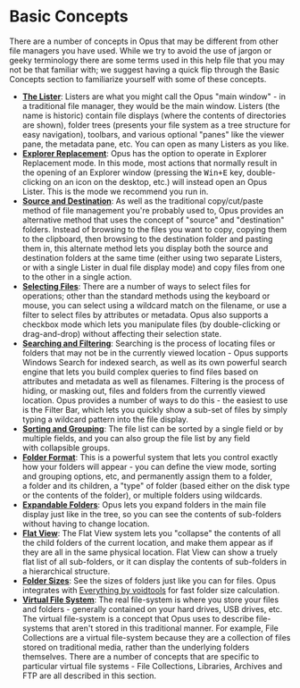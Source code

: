 # Basic Concepts

There are a number of concepts in Opus that may be different from other file managers you have used. While we try to avoid the use of jargon or geeky terminology there are some terms used in this help file that you may not be that familiar with; we suggest having a quick flip through the Basic Concepts section to familiarize yourself with some of these concepts.

- **[The Lister](/Manual/basic_concepts/the_lister/RAEDME.md)**: Listers are what you might call the Opus "main window" - in a traditional file manager, they would be the main window. Listers (the name is historic) contain file displays (where the contents of directories are shown), folder trees (presents your file system as a tree structure for easy navigation), toolbars, and various optional "panes" like the viewer pane, the metadata pane, etc. You can open as many Listers as you like.
- **[Explorer Replacement](/Manual/basic_concepts/explorer_replacement.md)**: Opus has the option to operate in Explorer Replacement mode. In this mode, most actions that normally result in the opening of an Explorer window (pressing the <kbd>Win+E</kbd> key, double-clicking on an icon on the desktop, etc.) will instead open an Opus Lister. This is the mode we recommend you run in.
- **[Source and Destination](/Manual/basic_concepts/source_and_destination.md)**: As well as the traditional copy/cut/paste method of file management you're probably used to, Opus provides an alternative method that uses the concept of "source" and "destination" folders. Instead of browsing to the files you want to copy, copying them to the clipboard, then browsing to the destination folder and pasting them in, this alternate method lets you display both the source and destination folders at the same time (either using two separate Listers, or with a single Lister in dual file display mode) and copy files from one to the other in a single action.
- **[Selecting Files](/Manual/basic_concepts/selecting_files/RAEDME.md)**: There are a number of ways to select files for operations; other than the standard methods using the keyboard or mouse, you can select using a wildcard match on the filename, or use a filter to select files by attributes or metadata. Opus also supports a checkbox mode which lets you manipulate files (by double-clicking or drag-and-drop) without affecting their selection state.
- **[Searching and Filtering](/Manual/basic_concepts/searching_and_filtering/RAEDME.md)**: Searching is the process of locating files or folders that may not be in the currently viewed location - Opus supports Windows Search for indexed search, as well as its own powerful search engine that lets you build complex queries to find files based on attributes and metadata as well as filenames. Filtering is the process of hiding, or masking out, files and folders from the currently viewed location. Opus provides a number of ways to do this - the easiest to use is the Filter Bar, which lets you quickly show a sub-set of files by simply typing a wildcard pattern into the file display.
- **[Sorting and Grouping](/Manual/basic_concepts/sorting_and_grouping/RAEDME.md)**: The file list can be sorted by a single field or by multiple fields, and you can also group the file list by any field with collapsible groups.
- **[Folder Format](/Manual/basic_concepts/folder_options/RAEDME.md)**: This is a powerful system that lets you control exactly how your folders will appear - you can define the view mode, sorting and grouping options, etc, and permanently assign them to a folder, a folder and its children, a "type" of folder (based either on the disk type or the contents of the folder), or multiple folders using wildcards. 
- **[Expandable Folders](/Manual/basic_concepts/expandable_folders.md)**: Opus lets you expand folders in the main file display just like in the tree, so you can see the contents of sub-folders without having to change location.
- **[Flat View](/Manual/basic_concepts/flat_view.md)**: The Flat View system lets you "collapse" the contents of all the child folders of the current location, and make them appear as if they are all in the same physical location. Flat View can show a truely flat list of all sub-folders, or it can display the contents of sub-folders in a hierarchical structure.
- **[Folder Sizes](/Manual/basic_concepts/folder_sizes.md)**: See the sizes of folders just like you can for files. Opus integrates with [Everything by voidtools](https://voidtools.com) for fast folder size calculation.
- **[Virtual File System](/Manual/basic_concepts/virtual_file_system/RAEDME.md)**: The real file-system is where you store your files and folders - generally contained on your hard drives, USB drives, etc. The virtual file-system is a concept that Opus uses to describe file-systems that aren't stored in this traditional manner. For example, File Collections are a virtual file-system because they are a collection of files stored on traditional media, rather than the underlying folders themselves. There are a number of concepts that are specific to particular virtual file systems - File Collections, Libraries, Archives and FTP are all described in this section.

